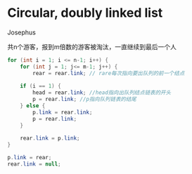 # Circular, doubly linked list

Josephus 

共n个游客，报到m倍数的游客被淘汰，一直继续到最后一个人

```java
for (int i = 1; i <= n-1; i++) {
    for (int j = 1; j<= m-1; j++) {
        rear = rear.link; // rare每次指向要出队列的前一个结点
        
    if (i == 1) {
        head = rear.link; //head指向出队列结点链表的开头
        p = rear.link; //p指向队列链表的结尾
    } else {
        p.link = rear.link;
        p = rear.link;
    }
    
    rear.link = p.link;
}

p.link = rear;
rear.link = null;
    
    
```

